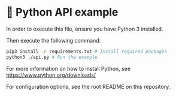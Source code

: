 # 🐍 Python API example

In order to execute this file, ensure you have Python 3 installed.

Then execute the following command:

```bash
pip3 install -r requirements.txt # Install required packages
python3 ./api.py # Run the example
```

For more information on how to install Python, see https://www.python.org/downloads/

For configuration options, see the root README on this repository.
